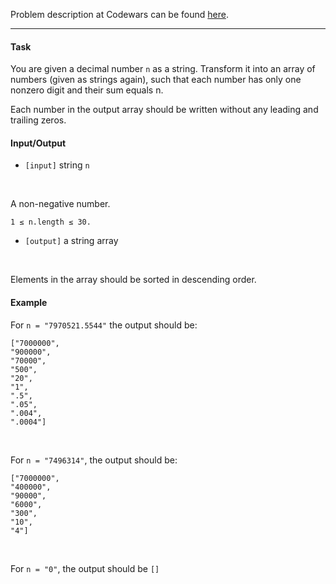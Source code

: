 Problem description at Codewars can be found
[here](https://www.codewars.com/kata/58fd9f6213b00172ce0000c9/train/python).

-------------

#### Task
You are given a decimal number `n` as a string. Transform it into an array of numbers (given as
strings again), such that each number has only one nonzero digit and their sum equals n.
<br>

Each number in the output array should be written without any leading and trailing zeros.
<br>

#### Input/Output
- `[input]` string `n`
<br>

A non-negative number.
<br>

`1 ≤ n.length ≤ 30.`
<br>

- `[output]` a string array
<br>

Elements in the array should be sorted in descending order.
<br>

#### Example
For `n = "7970521.5544"` the output should be:
```
["7000000", 
"900000", 
"70000", 
"500", 
"20", 
"1", 
".5",
".05",
".004",
".0004"]
```
<br>

For `n = "7496314"`, the output should be:
```
["7000000", 
"400000", 
"90000", 
"6000", 
"300", 
"10", 
"4"]
```
<br>

For `n = "0"`, the output should be `[]`
